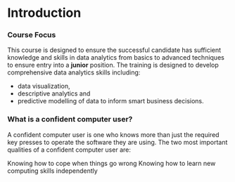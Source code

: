 # Introduction
### Course Focus
This course is designed to ensure the successful candidate has sufficient knowledge and skills in data analytics from basics to advanced techniques to ensure entry into a **junior** position. The training is designed to develop comprehensive data analytics skills including:

- data visualization,
- descriptive analytics and
- predictive modelling of data to inform smart business decisions.

### What is a confident computer user?

A confident computer user is one who knows more than just the required key presses to operate the software they are using. The two most important qualities of a confident computer user are:

Knowing how to cope when things go wrong
Knowing how to learn new computing skills independently

